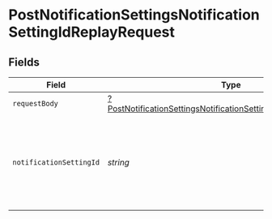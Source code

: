 # PostNotificationSettingsNotificationSettingIdReplayRequest


## Fields

| Field                                                                                                                                                        | Type                                                                                                                                                         | Required                                                                                                                                                     | Description                                                                                                                                                  | Example                                                                                                                                                      |
| ------------------------------------------------------------------------------------------------------------------------------------------------------------ | ------------------------------------------------------------------------------------------------------------------------------------------------------------ | ------------------------------------------------------------------------------------------------------------------------------------------------------------ | ------------------------------------------------------------------------------------------------------------------------------------------------------------ | ------------------------------------------------------------------------------------------------------------------------------------------------------------ |
| `requestBody`                                                                                                                                                | [?PostNotificationSettingsNotificationSettingIdReplayRequestBody](../../models/operations/PostNotificationSettingsNotificationSettingIdReplayRequestBody.md) | :heavy_minus_sign:                                                                                                                                           | N/A                                                                                                                                                          |                                                                                                                                                              |
| `notificationSettingId`                                                                                                                                      | *string*                                                                                                                                                     | :heavy_check_mark:                                                                                                                                           | Paddle ID of the notification setting entity (notification destination) to work with.                                                                        | ntfset_01gt21c5pdx9q1e4mh1xrsjjn6                                                                                                                            |